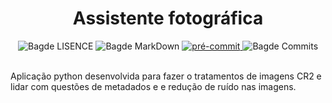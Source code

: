 <h1 align='Center'>Assistente fotográfica</h1>

<div align="Center">
    <img src="https://img.shields.io/github/license/ericshantos/assistente-fotografica.svg" alt="Bagde LISENCE">
    <img src="https://img.shields.io/badge/Made%20with-Markdown-1f425f.svg" alt="Bagde MarkDown">
    <a href = "https://github.com/pre-commit/pre-commit" >
        <img src ="https://img.shields.io/badge/pre--commit-enabled-brightgreen?logo=​​​ pré-commit" alt ="pré-commit" style = "max-width:100%;" />
    </a>
    <img src="https://img.shields.io/github/commits-since/ericshantos/assistente-fotografica/4685af8.svg" alt="Bagde Commits">
</div>

<br>

Aplicação python desenvolvida para fazer o tratamentos de imagens CR2 e lidar com questões de metadados e e redução de ruído nas imagens.
